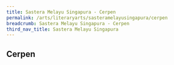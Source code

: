 ```yaml
---
title: Sastera Melayu Singapura - Cerpen
permalink: /arts/literaryarts/sasteramelayusingapura/cerpen
breadcrumb: Sastera Melayu Singapura - Cerpen
third_nav_title: Sastera Melayu Singapura
---
```


## **Cerpen**